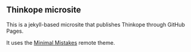 ## Thinkope microsite
This is a jekyll-based microsite that publishes Thinkope through GitHub Pages.

It uses the [Minimal Mistakes](https://github.com/mmistakes/mm-github-pages-starter) remote theme.
